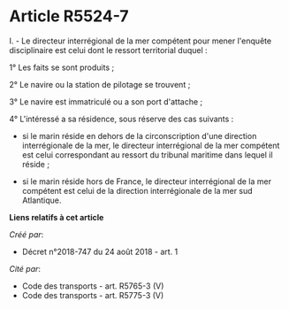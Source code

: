 # Article R5524-7

I. - Le directeur interrégional de la mer compétent pour mener l'enquête disciplinaire est celui dont le ressort territorial
duquel :

1° Les faits se sont produits ;

2° Le navire ou la station de pilotage se trouvent ;

3° Le navire est immatriculé ou a son port d'attache ;

4° L'intéressé a sa résidence, sous réserve des cas suivants :

- si le marin réside en dehors de la circonscription d'une direction interrégionale de la mer, le directeur interrégional de
la mer compétent est celui correspondant au ressort du tribunal maritime dans lequel il réside ;

- si le marin réside hors de France, le directeur interrégional de la mer compétent est celui de la direction interrégionale
de la mer sud Atlantique.

**Liens relatifs à cet article**

_Créé par_:

  - Décret n°2018-747 du 24 août 2018 - art. 1

_Cité par_:

  - Code des transports - art. R5765-3 (V)
  - Code des transports - art. R5775-3 (V)
